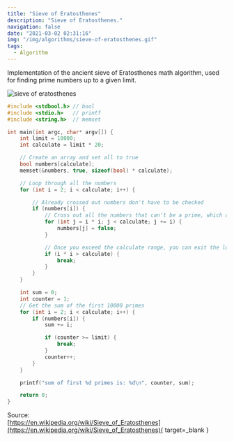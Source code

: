 ```yaml
---
title: "Sieve of Eratosthenes"
description: "Sieve of Eratosthenes."
navigation: false
date: "2021-03-02 02:31:16"
img: "/img/algorithms/sieve-of-eratosthenes.gif"
tags:
  - Algorithm
---
```


Implementation of the ancient sieve of Eratosthenes math algorithm, used for
finding prime numbers up to a given limit.

![sieve of eratosthenes](/img/algorithms/sieve-of-eratosthenes.gif "sieve of eratosthenes")

```c
#include <stdbool.h> // bool
#include <stdio.h>   // printf
#include <string.h>  // memset

int main(int argc, char* argv[]) {
	int limit = 10000;
	int calculate = limit * 20;

	// Create an array and set all to true
	bool numbers[calculate];
	memset(&numbers, true, sizeof(bool) * calculate);

	// Loop through all the numbers
	for (int i = 2; i < calculate; i++) {

		// Already crossed out numbers don't have to be checked
		if (numbers[i]) {
			// Cross out all the numbers that can't be a prime, which are multiples of itself
			for (int j = i * i; j < calculate; j += i) {
				numbers[j] = false;
			}

			// Once you exceed the calculate range, you can exit the loop
			if (i * i > calculate) {
				break;
			}
		}
	}

	int sum = 0;
	int counter = 1;
	// Get the sum of the first 10000 primes
	for (int i = 2; i < calculate; i++) {
		if (numbers[i]) {
			sum += i;

			if (counter >= limit) {
				break;
			}
			counter++;
		}
	}

	printf("sum of first %d primes is: %d\n", counter, sum);

	return 0;
}
```

Source:<br>
[https://en.wikipedia.org/wiki/Sieve_of_Eratosthenes](https://en.wikipedia.org/wiki/Sieve_of_Eratosthenes){ target=_blank }
